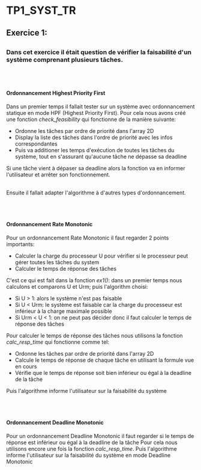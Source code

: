 <h1>TP1_SYST_TR</h1>

<h2>Exercice 1:<h2/>

<h3>Dans cet exercice il était question de vérifier la faisabilité d'un système comprenant plusieurs tâches.</h3>

<br><br>
  <h4>Ordonnancement Highest Priority First</i></h4>
  <p>
  Dans un premier temps il fallait tester sur un système avec ordonnancement statique en mode HPF (Highest Priority First).
  Pour cela nous avons créé une fonction <i>check_feasibility</i> qui fonctionne de la manière suivante:
  <ul>
    <li>Ordonne les tâches par ordre de priorité dans l'array 2D</li>
    <li>Display la liste des tâches dans l'ordre de priorité avec les infos correspondantes</li>
    <li>Puis va additioner les temps d'exécution de toutes les tâches du système, tout en s'assurant qu'aucune tâche ne dépasse sa deadline</li>
  </ul>
  Si une tâche vient à dépaser sa deadline alors la fonction va en informer l'utilisateur et arrêter son fonctionnement.
  </p>
  
  <br>
  Ensuite il fallait adapter l'algorithme à d'autres types d'ordonnancement.
  <br>

<br><br>
  <h4>Ordonnancement Rate Monotonic</h4>
  <p>

  Pour un ordonnancement Rate Monotonic il faut regarder 2 points importants:
  <ul>
    <li>Calculer la charge du processeur U pour vérifier si le processeur peut gérer toutes les tâches du system</li>
    <li>Calculer le temps de réponse des tâches</li>
  </ul>

  C'est ce qui est fait dans la fonction <i>ex1()</i>: dans un premier temps nous calculons et comparons U et Urm; puis l'algorithm choisi:
  <ul>
    <li>Si U > 1: alors le système n'est pas faisable</li>
    <li>Si U < Urm: le système est faisable car la charge du processeur est inférieur à la charge maximale possible</li>
    <li>Si Urm < U < 1: on ne peut pas décider donc il faut calculer le temps de réponse des tâches</li>
  </ul>

  Pour calculer le temps de réponse des tâches nous utilisons la fonction <i>calc_resp_time</i> qui fonctionne comme tel:
  <ul>
    <li>Ordonne les tâches par ordre de priorité dans l'array 2D</li>
    <li>Calcule le temps de réponse de chaque tâche en utilisant la formule vue en cours</li>
    <li>Vérifie que le temps de réponse soit bien inférieur ou égal à la deadline de la tâche</li>
  </ul>
Puis l'algorithme informe l'utilisateur sur la faisabilité du système
      
  </p>

  <br><br>
  <h4>Ordonnancement Deadline Monotonic</h4>
  <p>

  Pour un ordonnancement Deadline Monotonic il faut regarder si le temps de réponse est inférieur ou égal à la deadline de la tâche
  Pour cela nous utilisons encore une fois la fonction <i>calc_resp_time</i>.
  Puis l'algorithme informe l'utilisateur sur la faisabilité du système en mode Deadline Monotonic
      
  </p>